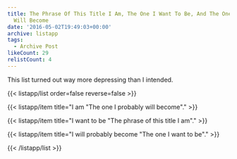 ```yaml
---
title: The Phrase Of This Title I Am, The One I Want To Be, And The One I Probably
  Will Become
date: '2016-05-02T19:49:03+00:00'
archive: listapp
tags: 
  - Archive Post
likeCount: 29
relistCount: 4
---
```


This list turned out way more depressing than I intended.

<!--more-->

{{< listapp/list order=false reverse=false >}}

   {{< listapp/item title="I am \"The one I probably will become\"." >}}

   {{< listapp/item title="I want to be \"The phrase of this title I am\"." >}}

   {{< listapp/item title="I will probably become \"The one I want to be\"." >}}

{{< /listapp/list >}}
